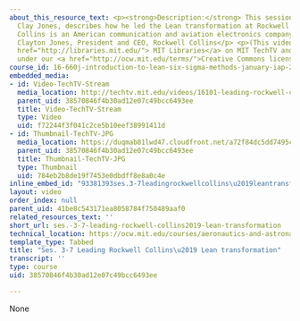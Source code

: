 ```yaml
---
about_this_resource_text: <p><strong>Description:</strong> This session, given by
  Clay Jones, describes how he led the Lean transformation at Rockwell Collins.  Rockwell
  Collins is an American communication and aviation electronics company.</p> <p><strong>Instructor:</strong>
  Clayton Jones, President and CEO, Rockwell Collins</p> <p>(This video is from<a
  href="http://libraries.mit.edu/"> MIT Libraries</a> on MIT TechTV and is not provided
  under our <a href="http://ocw.mit.edu/terms/">Creative Commons license</a>.)</p>
course_id: 16-660j-introduction-to-lean-six-sigma-methods-january-iap-2012
embedded_media:
- id: Video-TechTV-Stream
  media_location: http://techtv.mit.edu/videos/16101-leading-rockwell-collins-lean-transformation
  parent_uid: 38570846f4b30ad12e07c49bcc6493ee
  title: Video-TechTV-Stream
  type: Video
  uid: f72244f3f041c2ce5b10eef38991411d
- id: Thumbnail-TechTV-JPG
  media_location: https://duqmab81lwd47.cloudfront.net/a72f84dc5dd7495c250af043893ad589/thumbnails/16101/jumbo.jpg
  parent_uid: 38570846f4b30ad12e07c49bcc6493ee
  title: Thumbnail-TechTV-JPG
  type: Thumbnail
  uid: 784eb2b8de19f7453e0dbdff8e8a0c4e
inline_embed_id: "93381393ses.3-7leadingrockwellcollins\u2019leantransformation11530469"
layout: video
order_index: null
parent_uid: 41be8c543171ea8058784f750489aaf0
related_resources_text: ''
short_url: ses.-3-7-leading-rockwell-collins2019-lean-transformation
technical_location: https://ocw.mit.edu/courses/aeronautics-and-astronautics/16-660j-introduction-to-lean-six-sigma-methods-january-iap-2012/lecture-videos/ses.-3-7-leading-rockwell-collins2019-lean-transformation
template_type: Tabbed
title: "Ses. 3-7 Leading Rockwell Collins\u2019 Lean transformation"
transcript: ''
type: course
uid: 38570846f4b30ad12e07c49bcc6493ee

---
```

None